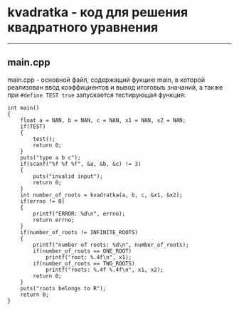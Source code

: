 # kvadratka - код для решения квадратного уравнения 
____
## main.cpp
main.cpp - основной файл, содержащий фукцию main, в которой реализован ввод коэффициентов и вывод итоговыъ значаний, а также при `#define TEST true` запускается тестирующая функция:
```с++
int main()
{
    float a = NAN, b = NAN, c = NAN, x1 = NAN, x2 = NAN;
    if(TEST)
    {
        test();
        return 0;
    }
    puts("type a b c");
    if(scanf("%f %f %f", &a, &b, &c) != 3)
    {
        puts("invalid input");
        return 0;
    }
    int number_of_roots = kvadratka(a, b, c, &x1, &x2);
    if(errno != 0)
    {
        printf("ERROR: %d\n", errno);
        return errno;
    }
    if(number_of_roots != INFINITE_ROOTS)
    {
        printf("number of roots: %d\n", number_of_roots);
        if(number_of_roots == ONE_ROOT)
            printf("root: %.4f\n", x1);
        if(number_of_roots == TWO_ROOTS)
            printf("roots: %.4f %.4f\n", x1, x2);
        return 0;
    }
    puts("roots belongs to R");
    return 0;
}
```
